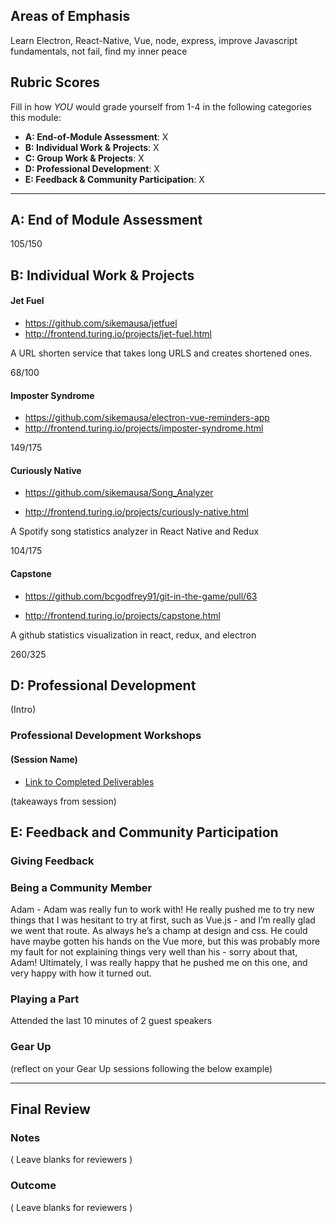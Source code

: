 

## Areas of Emphasis

Learn Electron,
React-Native,
Vue,
node,
express,
improve Javascript fundamentals,
not fail,
find my inner peace

## Rubric Scores

Fill in how *YOU* would grade yourself from 1-4 in the following categories this module:

* **A: End-of-Module Assessment**: X
* **B: Individual Work & Projects**: X
* **C: Group Work & Projects**: X
* **D: Professional Development**: X
* **E: Feedback & Community Participation**: X

-----------------------

## A: End of Module Assessment

105/150


## B: Individual Work & Projects

#### Jet Fuel

* https://github.com/sikemausa/jetfuel
* http://frontend.turing.io/projects/jet-fuel.html

A URL shorten service that takes long URLS and creates shortened ones.

68/100

#### Imposter Syndrome

* https://github.com/sikemausa/electron-vue-reminders-app
* http://frontend.turing.io/projects/imposter-syndrome.html


149/175

#### Curiously Native

* https://github.com/sikemausa/Song_Analyzer

* http://frontend.turing.io/projects/curiously-native.html

A Spotify song statistics analyzer in React Native and Redux

104/175

#### Capstone

* https://github.com/bcgodfrey91/git-in-the-game/pull/63

* http://frontend.turing.io/projects/capstone.html

A github statistics visualization in react, redux, and electron

260/325

## D: Professional Development
(Intro)

### Professional Development Workshops
#### (Session Name)

* [Link to Completed Deliverables]()

(takeaways from session)

## E: Feedback and Community Participation

### Giving Feedback

### Being a Community Member

Adam - Adam was really fun to work with! He really pushed me to try new things that I was hesitant to try at first, such as Vue.js - and I’m really glad we went that route. As always he’s a champ at design and css. He could have maybe gotten his hands on the Vue more, but this was probably more my fault for not explaining things very well than his - sorry about that, Adam! Ultimately, I was really happy that he pushed me on this one, and very happy with how it turned out.

### Playing a Part

Attended the last 10 minutes of 2 guest speakers

### Gear Up

(reflect on your Gear Up sessions following the below example)

------------------

## Final Review

### Notes

( Leave blanks for reviewers )

### Outcome

( Leave blanks for reviewers )

